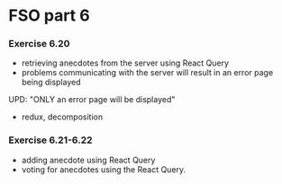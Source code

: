 # FSO part 6

### Exercise 6.20

  - retrieving anecdotes from the server using React Query
  - problems communicating with the server will result in an error page being displayed

  UPD: "ONLY an error page will be displayed"
  - redux, decomposition

### Exercise 6.21-6.22
  - adding anecdote using React Query
  - voting for anecdotes using the React Query.